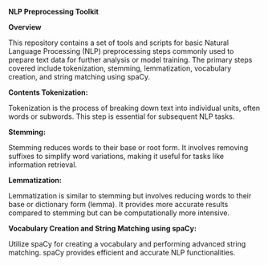 **NLP Preprocessing Toolkit**

**Overview**

This repository contains a set of tools and scripts for basic Natural Language Processing (NLP) preprocessing steps commonly used to prepare text data for further analysis or model training. The primary steps covered include tokenization, stemming, lemmatization, vocabulary creation, and string matching using spaCy.

**Contents
Tokenization:**

Tokenization is the process of breaking down text into individual units, often words or subwords. This step is essential for subsequent NLP tasks.

**Stemming:**

Stemming reduces words to their base or root form. It involves removing suffixes to simplify word variations, making it useful for tasks like information retrieval.

**Lemmatization:**

Lemmatization is similar to stemming but involves reducing words to their base or dictionary form (lemma). It provides more accurate results compared to stemming but can be computationally more intensive.

**Vocabulary Creation and String Matching using spaCy:**


Utilize spaCy for creating a vocabulary and performing advanced string matching. spaCy provides efficient and accurate NLP functionalities.
